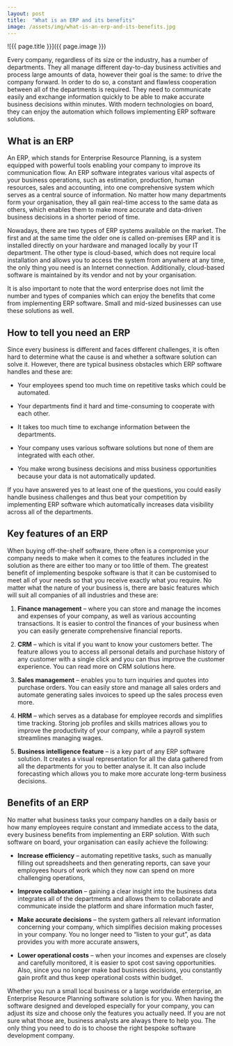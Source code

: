 ```yaml
---
layout: post
title:  "What is an ERP and its benefits"
image: /assets/img/what-is-an-erp-and-its-benefits.jpg
---
```


![{{ page.title }}]({{ page.image }})

Every company, regardless of its size or the industry, has a number of departments. They all manage different day-to-day business activities and process large amounts of data, however their goal is the same: to drive the company forward. In order to do so, a constant and flawless cooperation between all of the departments is required. They need to communicate easily and exchange information quickly to be able to make accurate business decisions within minutes. With modern technologies on board, they can enjoy the automation which follows implementing ERP software solutions.
 
## What is an ERP
An ERP, which stands for Enterprise Resource Planning, is a system equipped with powerful tools enabling your company to improve its communication flow. An ERP software integrates various vital aspects of your business operations, such as estimation, production, human resources, sales and accounting, into one comprehensive system which serves as a central source of information. No matter how many departments form your organisation, they all gain real-time access to the same data as others, which enables them to make more accurate and data-driven business decisions in a shorter period of time.

Nowadays, there are two types of ERP systems available on the market. The first and at the same time the older one is called on-premises ERP and it is installed directly on your hardware and managed locally by your IT department. The other type is cloud-based, which does not require local installation and allows you to access the system from anywhere at any time, the only thing you need is an Internet connection. Additionally, cloud-based software is maintained by its vendor and not by your organisation.

It is also important to note that the word enterprise does not limit the number and types of companies which can enjoy the benefits that come from implementing ERP software. Small and mid-sized businesses can use these solutions as well.
 
## How to tell you need an ERP
Since every business is different and faces different challenges, it is often hard to determine what the cause is and whether a software solution can solve it. However, there are typical business obstacles which ERP software handles and these are:

- Your employees spend too much time on repetitive tasks which could be automated.
  
- Your departments find it hard and time-consuming to cooperate with each other.
  
- It takes too much time to exchange information between the departments.
  
- Your company uses various software solutions but none of them are integrated with each other.
  
- You make wrong business decisions and miss business opportunities because your data is not automatically updated.
  
If you have answered yes to at least one of the questions, you could easily handle business challenges and thus beat your competition by implementing ERP software which automatically increases data visibility across all of the departments.
 

## Key features of an ERP
When buying off-the-shelf software, there often is a compromise your company needs to make when it comes to the features included in the solution as there are either too many or too little of them. The greatest benefit of implementing bespoke software is that it can be customised to meet all of your needs so that you receive exactly what you require.  No matter what the nature of your business is, there are basic features which will suit all companies of all industries and these are:
 
1. **Finance management** – where you can store and manage the incomes and expenses of your company, as well as various accounting transactions. It is easier to control the finances of your business when you can easily generate comprehensive financial reports.
 
2. **CRM** – which is vital if you want to know your customers better. The feature allows you to access all personal details and purchase history of any customer with a single click and you can thus improve the customer experience. You can read more on CRM solutions here.
 
3. **Sales management** – enables you to turn inquiries and quotes into purchase orders. You can easily store and manage all sales orders and automate generating sales invoices to speed up the sales process even more.
 
4. **HRM** – which serves as a database for employee records and simplifies time tracking. Storing job profiles and skills matrices allows you to improve the productivity of your company, while a payroll system streamlines managing wages.
 
4. **Business intelligence feature** – is a key part of any ERP software solution. It creates a visual representation for all the data gathered from all the departments for you to better analyse it. It can also include forecasting which allows you to make more accurate long-term business decisions.
 
## Benefits of an ERP
No matter what business tasks your company handles on a daily basis or how many employees require constant and immediate access to the data, every business benefits from implementing an ERP solution. With such software on board, your organisation can easily achieve the following:
 
- **Increase efficiency** – automating repetitive tasks, such as manually filling out spreadsheets and then generating reports, can save your employees hours of work which they now can spend on more challenging operations,
 
- **Improve collaboration** – gaining a clear insight into the business data integrates all of the departments and allows them to collaborate and communicate inside the platform and share information much faster,
 
- **Make accurate decisions** – the system gathers all relevant information concerning your company, which simplifies decision making processes in your company. You no longer need to “listen to your gut”, as data provides you with more accurate answers,

- **Lower operational costs** – when your incomes and expenses are closely and carefully monitored, it is easier to spot cost saving opportunities. Also, since you no longer make bad business decisions, you constantly gain profit and thus keep operational costs within budget.

Whether you run a small local business or a large worldwide enterprise, an Enterprise Resource Planning software solution is for you. When having the software designed and developed especially for your company, you can adjust its size and choose only the features you actually need. If you are not sure what those are, business analysts are always there to help you. The only thing you need to do is to choose the right bespoke software development company.

